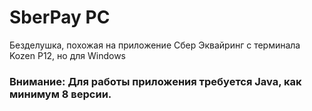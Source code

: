 # SberPay PC
Безделушка, похожая на приложение Сбер Эквайринг с терминала Kozen P12, но для Windows

### Внимание: Для работы приложения требуется Java, как минимум 8 версии.
